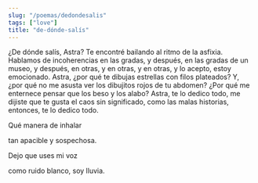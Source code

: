 ```yaml
---
slug: "/poemas/dedondesalis"
tags: ["love"]
title: "de-dónde-salís"
---
```

¿De dónde salís, Astra? Te encontré bailando al ritmo de la asfixia. Hablamos de incoherencias en las gradas, y después, en las gradas de un museo, y después, en otras, y en otras, y en otras, y lo acepto, estoy emocionado. Astra, ¿por qué te dibujas estrellas con filos plateados? Y, ¿por qué no me asusta ver los dibujitos rojos de tu abdomen? ¿Por qué me enternece pensar que los beso y los alabo? Astra, te lo dedico todo, me dijiste que te gusta el caos sin significado, como las malas historias, entonces, te lo dedico todo.

Qué manera de inhalar 

tan apacible y sospechosa.

Dejo que uses mi voz

como ruido blanco, soy lluvia.